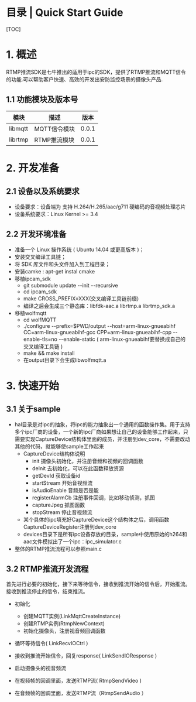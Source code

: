 # 目录 | Quick Start Guide

[TOC]

# 1. 概述

RTMP推流SDK是七牛推出的适用于ipc的SDK，提供了RTMP推流和MQTT信令的功能.可以帮助客户快速、高效的开发出安防监控场景的摄像头产品.

## 1.1 功能模块及版本号
| 模块 | 描述 | 版本 |
|---|---|---|
| libmqtt | MQTT信令模块 | 0.0.1 |
| librtmp | RTMP推流模块 | 0.0.1 |

# 2. 开发准备

## 2.1 设备以及系统要求
- 设备要求：设备端为 支持 H.264/H.265/aac/g711 硬编码的音视频处理芯片
- 设备系统要求：Linux Kernel >= 3.4

## 2.2 开发环境准备
- 准备一个 Linux 操作系统 ( Ubuntu 14.04 或更高版本 )；
- 安装交叉编译工具链；
- 将 SDK 库文件和头文件加入到工程目录；
- 安装camke : apt-get instal cmake
- 移植ipcam_sdk 
	- git submodule update --init --recursive
	- cd ipcam_sdk
	- make CROSS_PREFIX=XXX(交叉编译工具链前缀)
	- 编译之后会生成三个静态库：libfdk-aac.a librtmp.a librtmp_sdk.a
- 移植wolfmqtt
   - cd wolfMQTT
   - ./configure --prefix=$PWD/output --host=arm-linux-gnueabihf CC=arm-linux-gnueabihf-gcc CPP=arm-linux-gnueabihf-cpp  --enable-tls=no --enable-static ( arm-linux-gnueabihf要替换成自己的交叉编译工具链 )
   - make && make install
   - 在output目录下会生成libwolfmqtt.a



# 3. 快速开始

## 3.1 关于sample
- hal目录是对ipc的抽象，将ipc的能力抽象出一个通用的函数操作集。用于支持多个ipc厂商的设备，一个新的ipc厂商如果想让自己的设备能够工作起来，只需要实现CaptureDevice结构体里面的成员，并注册到dev_core，不需要改动其他的代码，就能够使sample工作起来
	- CaptureDevice结构体说明
		- init 摄像头初始化，并注册音频和视频的回调函数
		- deInit 去初始化，可以在此函数释放资源
		- getDevId 获取设备id
		- startStream 开始音视频流
		- isAudioEnable 音频是否是能
		- registerAlarmCb 注册事件回调，比如移动侦测，抓图
		- captureJpeg 抓图函数
		- stopStream 停止音视频流
	- 某个具体的ipc填充好CaptureDevice这个结构体之后，调用函数CaptureDeviceRegister注册到dev_core
	- devices目录下是所有ipc设备存放的目录，sample中使用原始的h264和aac文件模拟出了一个ipc：ipc_simulator.c
- 整体的RTMP推流流程可以参照main.c

## 3.2  RTMP推流开发流程
首先进行必要的初始化，接下来等待信令，接收到推流开始的信令后，开始推流。接收到推流停止的信令，结束推流。


- 初始化 

    - 创建MQTT实例(LinkMqttCreateInstance)
    - 创建RTMP实例(RtmpNewContext)
    - 初始化摄像头，注册视音频回调函数
    
- 循环等待信令( LinkRecvIOCtrl )
- 接收到推流开始信令，回复response( LinkSendIOResponse )
- 启动摄像头的视音频流
- 在视频帧的回调里面，发送RTMP流( RtmpSendVideo )
- 在音频帧的回调里面，发送RTMP流（RtmpSendAudio ）


